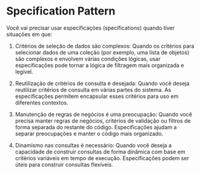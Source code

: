 # Specification Pattern

Você vai precisar usar especificações (specifications) quando tiver situações em que:

1. Critérios de seleção de dados são complexos: Quando os critérios para selecionar dados de uma coleção (por exemplo, uma lista de objetos) são complexos e envolvem várias condições lógicas, usar especificações pode tornar a lógica de filtragem mais organizada e legível.

2. Reutilização de critérios de consulta é desejada: Quando você deseja reutilizar critérios de consulta em várias partes do sistema. As especificações permitem encapsular esses critérios para uso em diferentes contextos.

3. Manutenção de regras de negócios é uma preocupação: Quando você precisa manter regras de negócios, critérios de validação ou filtros de forma separada do restante do código. Especificações ajudam a separar preocupações e manter o código mais organizado.

4. Dinamismo nas consultas é necessário: Quando você deseja a capacidade de construir consultas de forma dinâmica com base em critérios variáveis em tempo de execução. Especificações podem ser úteis para construir consultas flexíveis.